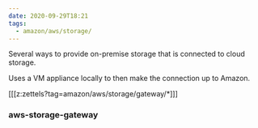 ```yaml
---
date: 2020-09-29T18:21
tags:
  - amazon/aws/storage/
---
```




Several ways to provide on-premise storage that is connected to
cloud storage.

Uses a VM appliance locally to then make the connection up to Amazon.



[[[z:zettels?tag=amazon/aws/storage/gateway/*]]]

### aws-storage-gateway

